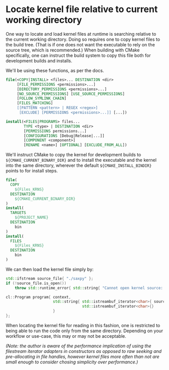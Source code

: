 # Locate kernel file relative to current working directory

One way to locate and load kernel files at runtime is searching relative to the current working directory. Doing so requires one to copy kernel files to the build tree. (That is if one does not want the executable to rely on the source tree, which is recommended.) When building with CMake specifically, one can instruct the build system to copy this file both for development builds and installs.

We'll be using these functions, as per the docs.

```cmake
file(<COPY|INSTALL> <files>... DESTINATION <dir>
     [FILE_PERMISSIONS <permissions>...]
     [DIRECTORY_PERMISSIONS <permissions>...]
     [NO_SOURCE_PERMISSIONS] [USE_SOURCE_PERMISSIONS]
     [FOLLOW_SYMLINK_CHAIN]
     [FILES_MATCHING]
     [[PATTERN <pattern> | REGEX <regex>]
      [EXCLUDE] [PERMISSIONS <permissions>...]] [...])

install(<FILES|PROGRAMS> files...
        TYPE <type> | DESTINATION <dir>
        [PERMISSIONS permissions...]
        [CONFIGURATIONS [Debug|Release|...]]
        [COMPONENT <component>]
        [RENAME <name>] [OPTIONAL] [EXCLUDE_FROM_ALL])
```

We'll instruct CMake to copy the kernel for development builds to `${CMAKE_CURRENT_BINARY_DIR}` and to install the executable and the kernel into the same directory, wherever the default `${CMAKE_INSTALL_BINDIR}` points to for install steps.

```cmake
file(
  COPY
    ${Files_KRNS}
  DESTINATION
    ${CMAKE_CURRENT_BINARY_DIR}
)
install(
  TARGETS
    ${PROJECT_NAME}
  DESTINATION
    bin
)
install(
  FILES
    ${Files_KRNS}
  DESTINATION
    bin
)
```

We can then load the kernel file simply by:

```c++
std::ifstream source_file{ "./saxpy" };
if (!source_file.is_open())
    throw std::runtime_error{ std::string{ "Cannot open kernel source: " } + "./saxpy" };

cl::Program program{ context,
                     std::string{ std::istreambuf_iterator<char>{ source_file },
                                  std::istreambuf_iterator<char>{}
                     }
};
```

When locating the kernel file for reading in this fashion, one is restricted to being able to run the code only from the same directory. Depending on your workflow or use-case, this may or may not be acceptable.

_(Note: the author is aware of the performance implication of using the filestream iterator adapters in constructors as opposed to raw seeking and pre-allocating in file handles, however kernel files more often than not are small enough to consider chosing simplicity over performance.)_